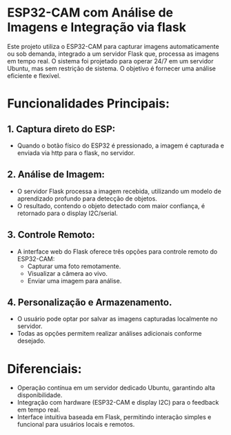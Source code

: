 # ESP32-CAM com Análise de Imagens e Integração via flask

Este projeto utiliza o ESP32-CAM para capturar imagens automaticamente ou sob demanda, integrado a um servidor Flask que, processa as imagens em tempo real. O sistema foi projetado para operar 24/7 em um servidor Ubuntu, mas sem restrição de sistema. O objetivo é fornecer uma análise eficiente e flexível.

# Funcionalidades Principais:
## 1. Captura direto do ESP:
- Quando o botão físico do ESP32 é pressionado, a imagem é capturada e enviada via http para o flask, no servidor.

## 2. Análise de Imagem:
- O servidor Flask processa a imagem recebida, utilizando um modelo de aprendizado profundo para detecção de objetos.
- O resultado, contendo o objeto detectado com maior confiança, é retornado para o display I2C/serial.

## 3. Controle Remoto:
- A interface web do Flask oferece três opções para controle remoto do ESP32-CAM:
  - Capturar uma foto remotamente.
  - Visualizar a câmera ao vivo.
  - Enviar uma imagem para análise.
## 4. Personalização e Armazenamento.
- O usuário pode optar por salvar as imagens capturadas localmente no servidor.
- Todas as opções permitem realizar análises adicionais conforme desejado.

# Diferenciais:
- Operação contínua em um servidor dedicado Ubuntu, garantindo alta disponibilidade.
- Integração com hardware (ESP32-CAM e display I2C) para o feedback em tempo real.
- Interface intuitiva baseada em Flask, permitindo interação simples e funcional para usuários locais e remotos.
